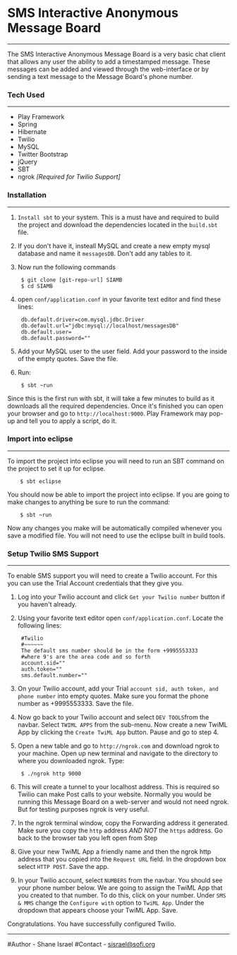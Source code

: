 # SMS Interactive Anonymous Message Board
----
The SMS Interactive Anonymous Message Board is a very basic chat client that allows any user the ability to add a timestamped message. These messages can be added and viewed through the web-interface or by sending a text message to the Message Board's phone number.

### Tech Used
----
* Play Framework
* Spring
* Hibernate
* Twilio
* MySQL
* Twitter Bootstrap
* jQuery
* SBT
* ngrok *[Required for Twilio Support]*

### Installation
----
1. `Install sbt` to your system. This is a must have and required to build the project and download the dependencies located in the `build.sbt` file.


2. If you don't have it, insteall MySQL and create a new empty mysql database and name it `messagesDB`. Don't add any tables to it.


3. Now run the following commands

        $ git clone [git-repo-url] SIAMB
        $ cd SIAMB
        
4. open `conf/application.conf` in your favorite text editor and find these lines:

        db.default.driver=com.mysql.jdbc.Driver
        db.default.url="jdbc:mysql://localhost/messagesDB"
        db.default.user=
        db.default.password=""

5. Add your MySQL user to the user field. Add your password to the inside of the empty quotes. Save the file. 


6. Run:

        $ sbt ~run

Since this is the first run with sbt, it will take a few minutes to build as it downloads all the required dependencies. Once it's finished you can open your browser and go to `http://localhost:9000`. Play Framework may pop-up and tell you to apply a script, do it.

### Import into eclipse
---
To import the project into eclipse you will need to run an SBT command on the project to set it up for eclipse.

        $ sbt eclipse
        
You should now be able to import the project into eclipse. If you are going to make changes to anything be sure to run the command:

        $ sbt ~run

Now any changes you make will be automatically compiled whenever you save a modified file. You will not need to use the eclipse built in build tools.

### Setup Twilio SMS Support
---
To enable SMS support you will need to create a Twilio account. For this you can use the Trial Account credentials that they give you.

1. Log into your Twilio account and click `Get your Twilio number` button if you haven't already.


2. Using your favorite text editor open `conf/application.conf`. Locate the following lines:

        #Twilio
        #~~~~~~
        The default sms number should be in the form +9995553333
        #where 9's are the area code and so forth
        account.sid=""
        auth.token=""
        sms.default.number=""

3. On your Twilio account, add your Trial `account sid, auth token, and phone number` into empty quotes. Make sure you format the phone number as +9995553333. Save the file.


4. Now go back to your Twilio account and select `DEV TOOLS`from the navbar. Select `TWIML APPS` from the sub-menu. Now create a new TwiML App by clicking the `Create TwiML App` button. Pause and go to step 4.


5. Open a new table and go to `http://ngrok.com` and download ngrok to your machine. Open up new terminal and navigate to the directory to where you downloaded ngrok. Type:

        $ ./ngrok http 9000

6. This will create a tunnel to your localhost address. This is required so Twilio can make Post calls to your website. Normally you would be running this Message Board on a web-server and would not need ngrok. But for testing purposes ngrok is very useful.


7. In the ngrok terminal window, copy the Forwarding address it generated. Make sure you copy the `http` address *AND NOT* the `https` address. Go back to the browser tab you left open from Step 


8. Give your new TwiML App a friendly name and then the ngrok http address that you copied into the `Request URL` field. In the dropdown box select `HTTP POST`. Save the app.


9. In your Twilio account, select `NUMBERS` from the navbar. You should see your phone number below. We are going to assign the TwiML App that you created to that number. To do this, click on your number. Under `SMS & MMS` change the `Configure with` option to `TwiML App`. Under the dropdown that appears choose your TwiML App. Save.

Congratulations. You have successfully configured Twilio.

___
#Author - Shane Israel
#Contact - sisrael@sofi.org
